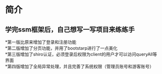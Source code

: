 简介
====
学完ssm框架后，自己想写一写项目来练练手
---
*第一版比原来增加了登录和注册功能<br/>
*第二版增加了分页功能，并用了bootstarp进行了一点美化<br/>
*第三版增加了shiro认证，必须登录后权限为client的用户才可以访问queryAll等界面 <br/>
*第四版增加了全局异常处理，并且完善了系统权限（管理员账号和游客账号）
